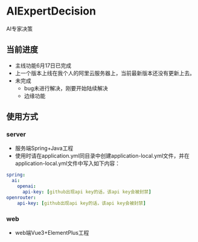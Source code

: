 # AIExpertDecision
AI专家决策
## 当前进度
- 主线功能6月17日已完成
- 上一个版本上线在我个人的阿里云服务器上，当前最新版本还没有更新上去。
- 未完成
  - bug未进行解决，刚要开始陆续解决
  - 边缘功能
## 使用方式
### server
- 服务端Spring+Java工程
- 使用时请在application.yml同目录中创建application-local.yml文件，并在application-local.yml文件中写入如下内容：
```yaml
spring:
  ai:
    openai:
      api-key: [github出现api key的话，该api key会被封禁]
openrouter:
    api-key: [github出现api key的话，该api key会被封禁]
```
### web
- web端Vue3+ElementPlus工程
